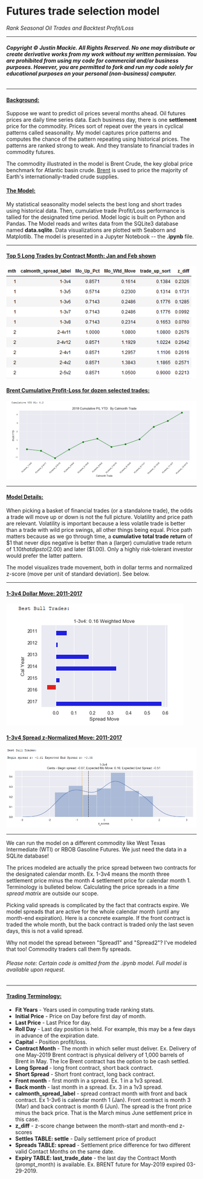 # Futures trade selection model
*Rank Seasonal Oil Trades and Backtest Profit/Loss*

***
###### ***Copyright © Justin Mackie. All Rights Reserved.  No one may distribute or create derivative works from my work without my written permission.  You are prohibited from using my code for commercial and/or business purposes.  However, you are permitted to fork and run my code solely for educational purposes on your personal (non-business) computer.***
***

#### <ins>Background:</ins>
Suppose we want to predict oil prices several months ahead.  Oil futures prices are daily time series data.  Each business day, there is one **settlement** price for the commodity.  Prices sort of repeat over the years in cyclical patterns called seasonality.  My model captures price patterns and computes the chance of the pattern repeating using historical prices.  The patterns are ranked strong to weak.  And they translate to financial trades in commodity futures.

The commodity illustrated in the model is Brent Crude, the key global price benchmark for Atlantic basin crude.  [Brent]( https://www.theice.com/products/219/Brent-Crude-Futures/specs)  is used to price the majority of Earth's internationally-traded crude supplies.

#### <ins>The Model:</ins>
My statistical seasonality model selects the best long and short trades using historical data.  Then, cumulative trade Profit/Loss performance is tallied for the designated time period.  Model logic is built on Python and Pandas.  The Model reads and writes data from the SQLite3 database named **data.sqlite**.  Data visualizations are plotted with Seaborn and Matplotlib.  The model is presented in a Jupyter Notebook -- the **.ipynb** file.

***
#### <ins>Top 5 Long Trades by Contract Month: Jan and Feb shown</ins>
![Top 5 Long Trades](images/top5_long.PNG)

#### <ins>Brent Cumulative Profit-Loss for dozen selected trades:</ins>
![Cumulative PL](images/cum_pl_2018.PNG)
***

#### <ins>Model Details:</ins>
When picking a basket of financial trades (or a standalone trade), the odds a trade will move up or down is not the full picture.  Volatility and price path are relevant.  Volatility is important because a less volatile trade is better than a trade with wild price swings, all other things being equal.  Price path matters because as we go through time, a **cumulative total trade return** of $1 that never dips negative is better than a (larger) cumulative trade return of $1.10 that dips to ($2.00) and later ($1.00).  Only a highly risk-tolerant investor would prefer the latter pattern.

The model visualizes trade movement, both in dollar terms and normalized z-score (move per unit of standard deviation).  See below.

***
#### <ins>1-3v4 Dollar Move:  2011-2017</ins>
![Dollar Move](images/1-3v4_dollar_move.PNG)

#### <ins>1-3v4 Spread z-Normalized Move:  2011-2017</ins>
![z-move](images/1-3v4_z_move.PNG)
***

We can run the model on a different commodity like West Texas Intermediate (WTI) or RBOB Gasoline Futures.  We just need the data in a SQLite database!

The prices modeled are actually the price spread between two contracts for the designated calendar month.  Ex. 1-3v4 means the month three settlement price minus the month 4 settlement price for calendar month 1.  Terminology is bulleted below. Calculating the price spreads in a *time spread matrix* are outside our scope.  

Picking valid spreads is complicated by the fact that contracts expire.  We model spreads that are active for the whole calendar month (until any month-end expiration).  Here is a concrete example.  If the front contract is traded the whole month, but the back contract is traded only the last seven days, this is not a valid spread.

Why not model the spread between "Spread1" and "Spread2"?  I've modeled that too!  Commodity traders call them fly spreads.

###### *Please note:  Certain code is omitted from the .ipynb model.  Full model is available upon request.*

***
#### <ins>Trading Terminology:</ins>
* **Fit Years** - Years used in computing trade ranking stats.
* **Initial Price** - Price on Day before first day of month.
* **Last Price** - Last Price for day.
* **Roll Day** - Last day position is held.  For example, this may be a few days in advance of the expiration date.
* **Capital** - Position profit/loss.
* **Contract Month** - The month in which seller must deliver.  Ex. Delivery of one May-2019 Brent contract is physical delivery of 1,000 barrels of Brent in May.  The Ice Brent contract has the option to be cash settled.
* **Long Spread** - long front contract, short back contract.
* **Short Spread** - Short front contract, long back contract.
* **Front month** - first month in a spread.  Ex. 1 in a 1v3 spread.
* **Back month** - last  month in a spread.  Ex. 3 in a 1v3 spread.
* **calmonth_spread_label** - spread contract month with front and back contract.  Ex 1-3v6 is calendar month 1 (Jan).  Front contract is month 3 (Mar) and back contract is month 6 (Jun).  The spread is the front price minus the back price.  That is the March minus June settlement price in this case.
* **z_diff** - z-score change between the month-start and month-end z-scores
* **Settles TABLE: settle** - Daily settlement price of product
* **Spreads TABLE: spread** - Settlement price difference for two different valid Contact Months on the same date.
* **Expiry TABLE: last_trade_date** - the last day the Contract Month (prompt_month) is available.  Ex. BRENT future for May-2019  expired 03-29-2019.
